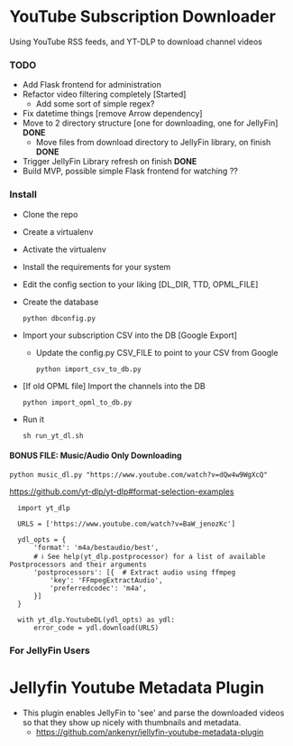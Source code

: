 # YouTube Subscription Downloader

Using YouTube RSS feeds, and YT-DLP to download channel videos

### TODO

- Add Flask frontend for administration
- Refactor video filtering completely [Started]
  - Add some sort of simple regex?
- Fix datetime things [remove Arrow dependency]
- Move to 2 directory structure [one for downloading, one for JellyFin] **DONE**
  - Move files from download directory to JellyFin library, on finish **DONE**
- Trigger JellyFin Library refresh on finish  **DONE**
- Build MVP, possible simple Flask frontend for watching ??

### Install

 - Clone the repo
 - Create a virtualenv
 - Activate the virtualenv
 - Install the requirements for your system
 - Edit the config section to your liking [DL_DIR, TTD, OPML_FILE]
 - Create the database
 
   ```python dbconfig.py```

 - Import your subscription CSV into the DB [Google Export]
   - Update the config.py CSV_FILE to point to your CSV from Google

      ```python import_csv_to_db.py```

 - [If old OPML file] Import the channels into the DB

   ```python import_opml_to_db.py```

 - Run it

   ```sh run_yt_dl.sh```


#### BONUS FILE: Music/Audio Only Downloading

   ```python music_dl.py "https://www.youtube.com/watch?v=dQw4w9WgXcQ"```


https://github.com/yt-dlp/yt-dlp#format-selection-examples


      import yt_dlp

      URLS = ['https://www.youtube.com/watch?v=BaW_jenozKc']

      ydl_opts = {
          'format': 'm4a/bestaudio/best',
          # ℹ️ See help(yt_dlp.postprocessor) for a list of available Postprocessors and their arguments
          'postprocessors': [{  # Extract audio using ffmpeg
              'key': 'FFmpegExtractAudio',
              'preferredcodec': 'm4a',
          }]
      }

      with yt_dlp.YoutubeDL(ydl_opts) as ydl:
          error_code = ydl.download(URLS)



### For JellyFin Users

# Jellyfin Youtube Metadata Plugin
  - This plugin enables JellyFin to 'see' and parse the downloaded videos so that they show up nicely with thumbnails and metadata.
    - https://github.com/ankenyr/jellyfin-youtube-metadata-plugin
    



